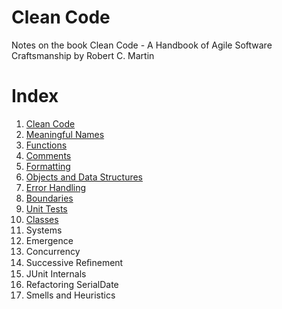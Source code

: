 # Clean Code
Notes on the book Clean Code - A Handbook of Agile Software Craftsmanship by Robert C. Martin

# Index

1. [Clean Code](https://github.com/tripleY2014/clean-code/blob/jungining/notebook/chap1-clean-code.md)
2. [Meaningful Names](https://github.com/tripleY2014/clean-code/blob/jungining/notebook/chap2-meaningful-name.md)
3. [Functions](https://github.com/tripleY2014/clean-code/blob/jungining/notebook/chap3-functions.md)
4. [Comments](https://github.com/tripleY2014/clean-code/blob/jungining/notebook/chap4-comments.md)
5. [Formatting](https://github.com/tripleY2014/clean-code/blob/jungining/notebook/chap5-formatting.md)
6. [Objects and Data Structures](https://github.com/tripleY2014/clean-code/blob/jungining/notebook/chap6-objects-and-data-structures.md)
7. [Error Handling](https://github.com/tripleY2014/clean-code/blob/jungining/notebook/chap7-error-handling.md)
8. [Boundaries](https://github.com/tripleY2014/clean-code/blob/jungining/notebook/chap8-boundaries.md)
9. [Unit Tests](https://github.com/tripleY2014/clean-code/blob/jungining/notebook/chap9-unit-test.md)
10. [Classes](https://github.com/tripleY2014/clean-code/blob/jungining/notebook/chap10-class.md)
11. Systems
12. Emergence
13. Concurrency
14. Successive Reﬁnement
15. JUnit Internals
16. Refactoring SerialDate
17. Smells and Heuristics

